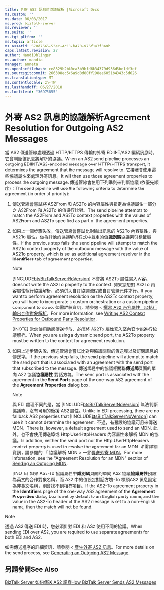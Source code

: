 ```yaml
---
title: 外寄 AS2 訊息的協議解析 |Microsoft Docs
ms.custom: ''
ms.date: 06/08/2017
ms.prod: biztalk-server
ms.reviewer: ''
ms.suite: ''
ms.tgt_pltfrm: ''
ms.topic: article
ms.assetid: 578d7565-534c-4c13-b473-975f347f3a9b
caps.latest.revision: 27
author: MandiOhlinger
ms.author: mandia
manager: anneta
ms.openlocfilehash: ce8329b2b80ca3b9bfd6b34379d936d6be1df3ef
ms.sourcegitcommit: 266308ec5c6a9d8d80ff298ee6051b4843c5d626
ms.translationtype: MT
ms.contentlocale: zh-TW
ms.lasthandoff: 06/27/2018
ms.locfileid: "36975855"
---
```

# <a name="agreement-resolution-for-outgoing-as2-messages"></a><span data-ttu-id="28688-102">外寄 AS2 訊息的協議解析</span><span class="sxs-lookup"><span data-stu-id="28688-102">Agreement Resolution for Outgoing AS2 Messages</span></span>
<span data-ttu-id="28688-103">當 AS2 傳送管線處理透過 HTTP/HTTPS 傳輸的外寄 EDIINT/AS2 編碼訊息時，它會判斷該訊息將解析的協議。</span><span class="sxs-lookup"><span data-stu-id="28688-103">When an AS2 send pipeline processes an outgoing EDIINT/AS2-encoded message over HTTP/HTTPS transport, it determines the agreement that the message will resolve to.</span></span> <span data-ttu-id="28688-104">它接著會使用這些協議屬性來處理外寄訊息。</span><span class="sxs-lookup"><span data-stu-id="28688-104">It will then use those agreement properties to process the outgoing message.</span></span> <span data-ttu-id="28688-105">傳送管線會使用下列準則來判斷協議 (依優先順序)：</span><span class="sxs-lookup"><span data-stu-id="28688-105">The send pipeline will use the following criteria to determine the agreement (in order of priority):</span></span>  
  
1. <span data-ttu-id="28688-106">傳送管線會嘗試將 AS2From 和 AS2To 的內容屬性與指定為協議屬性一部分之 AS2From 和 AS2To 的值進行比對。</span><span class="sxs-lookup"><span data-stu-id="28688-106">The send pipeline attempts to match the AS2From and AS2To context properties with the values of AS2From and AS2To specified as part of the agreement properties.</span></span>  
  
2. <span data-ttu-id="28688-107">如果上一個步驟失敗，傳送管線會嘗試比對輸出訊息的 AS2To 內容屬性，與 AS2To 屬性，做為其他的協議解析程式中設定的值**識別碼**協議索引標籤屬性。</span><span class="sxs-lookup"><span data-stu-id="28688-107">If the previous step fails, the send pipeline will attempt to match the AS2To context property of the outbound message with the value of AS2To property, which is set as additional agreement resolver in the **Identifiers** tab of agreement properties.</span></span>  
  
   > [!NOTE]
   >  [!INCLUDE[btsBizTalkServerNoVersion](../includes/btsbiztalkservernoversion-md.md)]<span data-ttu-id="28688-108"> 不會將 AS2To 屬性寫入內容。</span><span class="sxs-lookup"><span data-stu-id="28688-108"> does not write the AS2To property to the context.</span></span> <span data-ttu-id="28688-109">如果您想對 AS2To 內容屬性執行協議解析，必須併入自訂協調流程或自訂管線元件才行。</span><span class="sxs-lookup"><span data-stu-id="28688-109">If you want to perform agreement resolution on the AS2To context property, you will have to incorporate a custom orchestration or a custom pipeline component to do so.</span></span> <span data-ttu-id="28688-110">如需詳細資訊，請參閱 <<c0> [ 撰寫 AS2 內容屬性，以執行輸出合作對象解析](../core/writing-as2-context-properties-for-outbound-party-resolution.md)。</span><span class="sxs-lookup"><span data-stu-id="28688-110">For more information, see [Writing AS2 Context Properties for Outbound Party Resolution](../core/writing-as2-context-properties-for-outbound-party-resolution.md).</span></span>  
   > 
   > [!NOTE]
   >  <span data-ttu-id="28688-111">當您使用動態傳送埠時，必須將 AS2To 屬性寫入至內容才能進行協議解析。</span><span class="sxs-lookup"><span data-stu-id="28688-111">When you are using a dynamic send port, the AS2To property must be written to the context for agreement resolution.</span></span>  
  
3. <span data-ttu-id="28688-112">如果上述步驟失敗，傳送管線會嘗試比對與協議關聯的傳送埠以及訂閱訊息的傳送埠。</span><span class="sxs-lookup"><span data-stu-id="28688-112">If the previous step fails, the send pipeline will attempt to match the send port that is associated with an agreement with the send port that subscribed to the message.</span></span> <span data-ttu-id="28688-113">傳送埠是中的協議相關聯**傳送埠**頁面的單向 AS2 協議**協議屬性** 對話方塊。</span><span class="sxs-lookup"><span data-stu-id="28688-113">The send port is associated with the agreement in the **Send Ports** page of the one-way AS2 agreement of the **Agreement Properties** dialog box.</span></span>  
  
   > [!NOTE]
   >  <span data-ttu-id="28688-114">與 EDI 處理不同的是，當 [!INCLUDE[btsBizTalkServerNoVersion](../includes/btsbiztalkservernoversion-md.md)] 無法判斷協議時，沒有可用的後援 AS2 屬性。</span><span class="sxs-lookup"><span data-stu-id="28688-114">Unlike in EDI processing, there are no fallback AS2 properties that [!INCLUDE[btsBizTalkServerNoVersion](../includes/btsbiztalkservernoversion-md.md)] can use if it cannot determine the agreement.</span></span> <span data-ttu-id="28688-115">不過，有預設的協議可用來傳送 MDN。</span><span class="sxs-lookup"><span data-stu-id="28688-115">There is, however, a default agreement used to send an MDN.</span></span> <span data-ttu-id="28688-116">此外，也不會使用傳送埠或 Http.UserHttpHeaders 內容屬性來解析 MDN 的協議。</span><span class="sxs-lookup"><span data-stu-id="28688-116">In addition, neither the send port nor the Http.UserHttpHeaders context property is used to resolve the agreement for an MDN.</span></span> <span data-ttu-id="28688-117">如需詳細資訊，請參閱的 「 協議解析 MDN > 一節[傳送外寄 MDN](../core/sending-an-outgoing-mdn.md)。</span><span class="sxs-lookup"><span data-stu-id="28688-117">For more information, see the "Agreement Resolution for an MDN" section of [Sending an Outgoing MDN](../core/sending-an-outgoing-mdn.md).</span></span>  
   > 
   > [!NOTE]
   >  <span data-ttu-id="28688-118">如果 AS2-To 協議屬性中**識別碼**頁面的單向 AS2 協議**協議屬性**預設為英文的合作對象名稱，而 AS2 中的值設定對話方塊-To 標頭AS2 訊息設定為非英文名稱，則會找不到相符項目。</span><span class="sxs-lookup"><span data-stu-id="28688-118">If the AS2-To agreement property in the **Identifiers** page of the one-way AS2 agreement of the **Agreement Properties** dialog box is set by default to an English party name, and the value in the AS2-To header of the AS2 message is set to a non-English name, then the match will not be found.</span></span>  
  
> [!NOTE]
>  <span data-ttu-id="28688-119">透過 AS2 傳送 EDI 時，您必須針對 EDI 和 AS2 使用不同的協議。</span><span class="sxs-lookup"><span data-stu-id="28688-119">When sending EDI over AS2, you are required to use separate agreements for both EDI and AS2.</span></span>  
  
 <span data-ttu-id="28688-120">如需傳送程序的詳細資訊，請參閱 <<c0> [ 產生外寄 AS2 訊息](../core/generating-an-outgoing-as2-message.md)。</span><span class="sxs-lookup"><span data-stu-id="28688-120">For more details on the send process, see [Generating an Outgoing AS2 Message](../core/generating-an-outgoing-as2-message.md).</span></span>  
  
## <a name="see-also"></a><span data-ttu-id="28688-121">另請參閱</span><span class="sxs-lookup"><span data-stu-id="28688-121">See Also</span></span>  
 [<span data-ttu-id="28688-122">BizTalk Server 如何傳送 AS2 訊息</span><span class="sxs-lookup"><span data-stu-id="28688-122">How BizTalk Server Sends AS2 Messages</span></span>](../core/how-biztalk-server-sends-as2-messages.md)